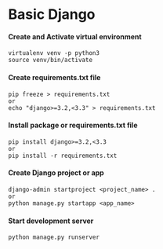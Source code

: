 # Basic Django

#### Create and Activate virtual environment

```
virtualenv venv -p python3
source venv/bin/activate
```

#### Create requirements.txt file

```
pip freeze > requirements.txt
or
echo "django>=3.2,<3.3" > requirements.txt
```



#### Install package or requirements.txt file

```
pip install django>=3.2,<3.3
or
pip install -r requirements.txt
```

#### Create Django project or app

```
django-admin startproject <project_name> .
or
python manage.py startapp <app_name>
```

#### Start development server

```
python manage.py runserver
```


